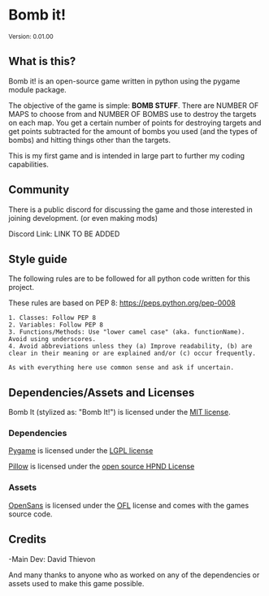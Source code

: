 # Bomb it!
<sub>Version: 0.01.00</sub>
## What is this?
Bomb it! is an open-source game written in python using the pygame module package.


The objective of the game is simple: **BOMB STUFF**.
There are NUMBER OF MAPS to choose from and NUMBER OF BOMBS use to destroy the targets on each map. You get a certain number of points for destroying targets and get points subtracted for the amount of bombs you used (and the types of bombs) and hitting things other than the targets.


This is my first game and is intended in large part to further my coding capabilities.

## Community

There is a public discord for discussing the game and those interested in joining development. (or even making mods)

Discord Link: LINK TO BE ADDED


## Style guide
The following rules are to be followed for all python code written for this project.

These rules are based on PEP 8: https://peps.python.org/pep-0008

    1. Classes: Follow PEP 8
    2. Variables: Follow PEP 8
    3. Functions/Methods: Use "lower camel case" (aka. functionName). Avoid using underscores.
    4. Avoid abbreviations unless they (a) Improve readability, (b) are clear in their meaning or are explained and/or (c) occur frequently.

    As with everything here use common sense and ask if uncertain.

## Dependencies/Assets and Licenses

Bomb It (stylized as: "Bomb It!") is licensed under the [MIT license](LICENSES/LICENSE_BOMB_IT.txt).

### Dependencies

[Pygame](https://www.pygame.org/news) is licensed under the [LGPL license](LICENSES/LICENSE_PYGAME.txt)

[Pillow](https://pillow.readthedocs.io/en/stable/index.html) is licensed under the [open source HPND License](LICENSES/LICENSE_PILLOW.txt)

### Assets

[OpenSans](https://github.com/googlefonts/opensans) is licensed under the [OFL](LICENSES/LICENSE_OPENSANS.txt) license and comes with the games source code.

## Credits

-Main Dev: David Thievon

And many thanks to anyone who as worked on any of the dependencies or assets used to make this game possible.